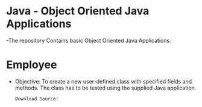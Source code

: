 # Java - Object Oriented Java Applications
-The repository Contains basic Object Oriented Java Applications.
# Employee
- Objective:
    To create a new user-defined class with specified fields and methods. 
    The class has to be tested using the supplied Java application.
    
      Download Source:

